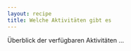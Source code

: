 ```yaml
---
layout: recipe
title: Welche Aktivitäten gibt es
---
```


Überblick der verfügbaren Aktivitäten
...
